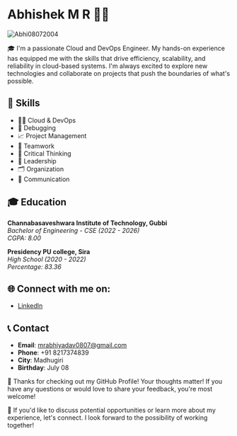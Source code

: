 # Abhishek M R 👨‍💻

<p align="left">
  <img src="https://komarev.com/ghpvc/?username=Abhi08072004&label=Profile%20views&color=0e75b6&style=flat" alt="Abhi08072004" />
</p>



🎓 I'm a passionate Cloud and DevOps Engineer. My hands-on experience has equipped me with the skills that drive efficiency, scalability, and reliability in cloud-based systems. I'm always excited to explore new technologies and collaborate on projects that push the boundaries of what's possible.

## 🚀 Skills
- 👨‍💻 Cloud & DevOps
- 🐞 Debugging
- 📈 Project Management
- 🤝 Teamwork
- 🤔 Critical Thinking
- 👑 Leadership
- 🗂️ Organization
- 💬 Communication

## 🎓 Education
**Channabasaveshwara Institute of Technology, Gubbi**  
*Bachelor of Engineering - CSE (2022 - 2026)*  
*CGPA: 8.00*

**Presidency PU college, Sira**  
*High School (2020 - 2022)*  
*Percentage: 83.36*



## 🌐 Connect with me on:
- [LinkedIn](https://www.linkedin.com/in/abhi-yadav-1962aa27b/)



## 📞 Contact
- **Email**: mrabhiyadav0807@gmail.com
- **Phone**: +91 8217374839
- **City**: Madhugiri
- **Birthday**: July 08

💖 Thanks for checking out my GitHub Profile! Your thoughts matter! If you have any questions or would love to share your feedback, you're most welcome!

💖 If you'd like to discuss potential opportunities or learn more about my experience, let's connect. I look forward to the possibility of working together!


